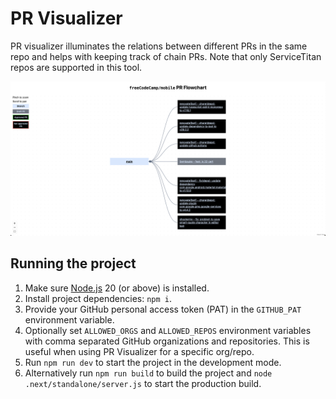 # PR Visualizer

PR visualizer illuminates the relations between different PRs in the same repo and helps with keeping track of chain PRs. Note that only ServiceTitan repos are supported in this tool.

<div>
<p align="center">
  <img src="flowchart.png" alt="freecodecamp/mobile repo PR flowchart screenshot" width="700"/>
</p>

## Running the project

1. Make sure [Node.js](https://nodejs.org/en) 20 (or above) is installed.
1. Install project dependencies: `npm i`.
1. Provide your GitHub personal access token (PAT) in the `GITHUB_PAT` environment variable.
1. Optionally set `ALLOWED_ORGS` and `ALLOWED_REPOS` environment variables with comma separated GitHub organizations and repositories. This is useful when using PR Visualizer for a specific org/repo.
1. Run `npm run dev` to start the project in the development mode.
1. Alternatively run `npm run build` to build the project and `node .next/standalone/server.js` to start the production build.
